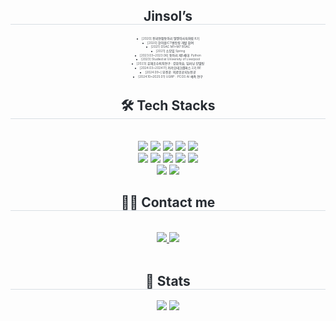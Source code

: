 <div align= "center"> 
    <h2 style="border-bottom: 1px solid #d8dee4; color: #282d33;"> Jinsol’s </h2>  
    <div style="font-weight: 300; font-size: 5px; text-align: center; color: #282d33;"> <li> [2020] 전국연합동아리 멋쟁이사자처럼 8기 </li><li> [2020] 한이음ICT멘토링 개발 참여</li></li><li> [2021] DSAC M1~M7  BSAC</li><li> [2021] 소모임 Spring</li></li><li> [2023.03~2023.06] 동아리 제5세대: Python</li><li> [2023] Studied at University of Liverpool</li><li> [2023] 유해조수퇴치연구 : 강화학습, 딥러닝 모델링</li></li><li> [2024.03~2024.11] 카카오테크캠퍼스 2기 BE </li><li> [2024.09~] 부전공: 의료인공지능전공 </li><li> [2024.10~2025.01] UGRP : PCOS AI 예측 연구</li> </div> 
    </div>
    <div align= "center">
    <h2 style="border-bottom: 1px solid #d8dee4; color: #282d33;"> 🛠️ Tech Stacks </h2> <br> 
    <div style="margin: 0 auto; text-align: center;" align= "center"> <img src="https://img.shields.io/badge/C++-00599C?style=for-the-badge&logo=C%2B%2B&logoColor=white">
          <img src="https://img.shields.io/badge/C-A8B9CC?style=for-the-badge&logo=C&logoColor=white">
          <img src="https://img.shields.io/badge/Java-007396?style=for-the-badge&logo=Java&logoColor=white">
          <img src="https://img.shields.io/badge/Javascript-F7DF1E?style=for-the-badge&logo=Javascript&logoColor=white">
          <img src="https://img.shields.io/badge/HTML5-E34F26?style=for-the-badge&logo=HTML5&logoColor=white">
          <br/><img src="https://img.shields.io/badge/Linux-FCC624?style=for-the-badge&logo=Linux&logoColor=white">
          <img src="https://img.shields.io/badge/MySQL-4479A1?style=for-the-badge&logo=MySQL&logoColor=white">
          <img src="https://img.shields.io/badge/Python-3776AB?style=for-the-badge&logo=Python&logoColor=white">
          <img src="https://img.shields.io/badge/PyTorch-EE4C2C?style=for-the-badge&logo=PyTorch&logoColor=white">
          <img src="https://img.shields.io/badge/Spring-6DB33F?style=for-the-badge&logo=Spring&logoColor=white">
          <br/><img src="https://img.shields.io/badge/Spring Boot-6DB33F?style=for-the-badge&logo=Spring Boot&logoColor=white">
          <img src="https://img.shields.io/badge/Tensorflow-FF6F00?style=for-the-badge&logo=Tensorflow&logoColor=white">
          </div>
    </div>
    <div align= "center">
    <h2 style="border-bottom: 1px solid #d8dee4; color: #282d33;"> 🧑‍💻 Contact me </h2> <br> 
    <div align= "center"> <a href=https://forjstudy.tistory.com> <img src="https://img.shields.io/badge/Tistory-000000?style=for-the-badge&logo=Tistory&logoColor=white&link=https://forjstudy.tistory.com"> </a>
         <a href=mailto:purnsol1001@gmail.com> <img src="https://img.shields.io/badge/Gmail-EA4335?style=for-the-badge&logo=Gmail&logoColor=white&link=mailto:purnsol1001@gmail.com"> </a>
          </div>  <br> 
    <div align= "center">  </div> 
    </div>
    <div align= "center"> 
    <h2 style="border-bottom: 1px solid #d8dee4; color: #282d33;"> 🏅 Stats </h2> <div align= "center"> <img src="https://github-readme-stats.vercel.app/api?username=mogld&bg_color=180,00000000,00000000&title_color=000000&text_color=000000"
         /> <img src="https://github-readme-stats.vercel.app/api/top-langs/?username=mogld&layout=compact&bg_color=180,00000000,00000000&title_color=000000&text_color=000000"
           /> </div> 
    </div>
    